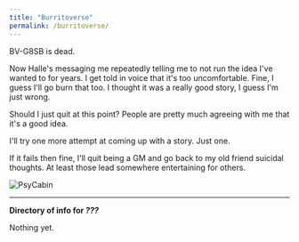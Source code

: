 ```yaml
---
title: "Burritoverse"
permalink: /burritoverse/
---
```

BV-G8SB is dead.

Now Halle's messaging me repeatedly telling me to not run the idea I've wanted to for years. I get told in voice that it's too uncomfortable. Fine, I guess I'll go burn that too. I thought it was a really good story, I guess I'm just wrong.

Should I just quit at this point? People are pretty much agreeing with me that it's a good idea.

I'll try one more attempt at coming up with a story. Just one. 

If it fails then fine, I'll quit being a GM and go back to my old friend suicidal thoughts. At least those lead somewhere entertaining for others.

![PsyCabin](https://i.imgur.com/VFicoDL.png)

---

**Directory of info for *???***

Nothing yet.

